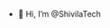 - 👋 Hi, I’m @ShivilaTech


<!---
ShivilaTech/ShivilaTech is a ✨ special ✨ repository because its `README.md` (this file) appears on your GitHub profile.
You can click the Preview link to take a look at your changes.
--->
